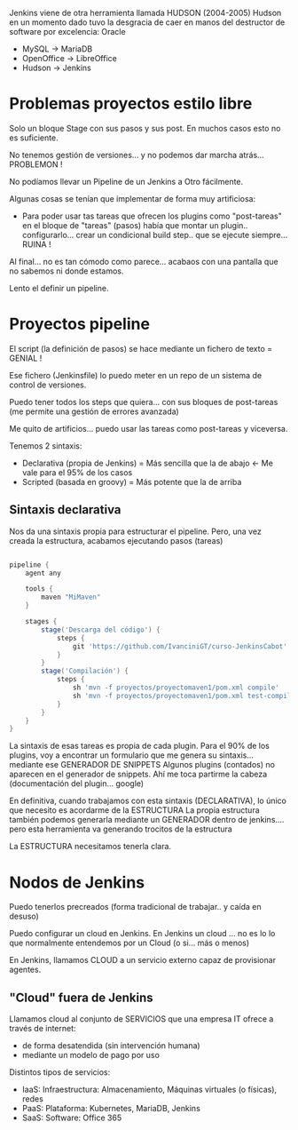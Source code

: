 Jenkins viene de otra herramienta llamada HUDSON (2004-2005)
Hudson en un momento dado tuvo la desgracia de caer en manos del destructor de software por excelencia: Oracle
- MySQL      -> MariaDB
- OpenOffice -> LibreOffice
- Hudson     -> Jenkins

# Problemas proyectos estilo libre

Solo un bloque Stage con sus pasos y sus post.
  En muchos casos esto no es suficiente.

No tenemos gestión de versiones... y no podemos dar marcha atrás... PROBLEMON !

No podíamos llevar un Pipeline de un Jenkins a Otro fácilmente.

Algunas cosas se tenían que implementar de forma muy artificiosa:
- Para poder usar tas tareas que ofrecen los plugins como "post-tareas" en el bloque de "tareas" (pasos)
  había que montar un plugin.. configurarlo... crear un condicional build step.. que se ejecute siempre... RUINA !

Al final... no es tan cómodo como parece... acabaos con una pantalla que no sabemos ni donde estamos.

Lento el definir un pipeline.

# Proyectos pipeline

El script (la definición de pasos) se hace mediante un fichero de texto = GENIAL !

Ese fichero (Jenkinsfile) lo puedo meter en un repo de un sistema de control de versiones.

Puedo tener todos los steps que quiera... con sus bloques de post-tareas (me permite una gestión de errores avanzada)

Me quito de artificios... puedo usar las tareas como post-tareas y viceversa.

Tenemos 2 sintaxis:

- Declarativa (propia de Jenkins) = Más sencilla que la de abajo <- Me vale para el 95% de los casos
- Scripted (basada en groovy)     = Más potente que la de arriba

## Sintaxis declarativa

Nos da una sintaxis propia para estructurar el pipeline.
Pero, una vez creada la estructura, acabamos ejecutando pasos (tareas)

```groovy

pipeline {
    agent any

    tools {
        maven "MiMaven"
    }

    stages {
        stage('Descarga del código') {
            steps {
                git 'https://github.com/IvanciniGT/curso-JenkinsCabot'   # TAREA
            }
        }        
        stage('Compilación') {
            steps {
                sh 'mvn -f proyectos/proyectomaven1/pom.xml compile'       # TAREA
                sh 'mvn -f proyectos/proyectomaven1/pom.xml test-compile'  # TAREA
            }
        }
    }
}
```

La sintaxis de esas tareas es propia de cada plugin. 
Para el 90% de los plugins, voy a encontrar un formulario que me genera su sintaxis... mediante ese GENERADOR DE SNIPPETS
Algunos plugins (contados) no aparecen en el generador de snippets. Ahí me toca partirme la cabeza (documentación del plugin... google)

En definitiva, cuando trabajamos con esta sintaxis (DECLARATIVA), lo único que necesito es acordarme de la ESTRUCTURA
La propia estructura también podemos generarla mediante un GENERADOR dentro de jenkins....
pero esta herramienta va generando trocitos de la estructura

La ESTRUCTURA necesitamos tenerla clara.


# Nodos de Jenkins

Puedo tenerlos precreados (forma tradicional de trabajar.. y caída en desuso)

Puedo configurar un cloud en Jenkins.
En Jenkins un cloud ... no es lo lo que normalmente entendemos por un Cloud (o si... más o menos)

En Jenkins, llamamos CLOUD a un servicio externo capaz de provisionar agentes.

## "Cloud" fuera de Jenkins

Llamamos cloud al conjunto de SERVICIOS que una empresa IT ofrece a través de internet:
- de forma desatendida (sin intervención humana)
- mediante un modelo de pago por uso

Distintos tipos de servicios:
- IaaS: Infraestructura: Almacenamiento, Máquinas virtuales (o físicas), redes
- PaaS: Plataforma:      Kubernetes, MariaDB, Jenkins
- SaaS: Software:        Office 365

